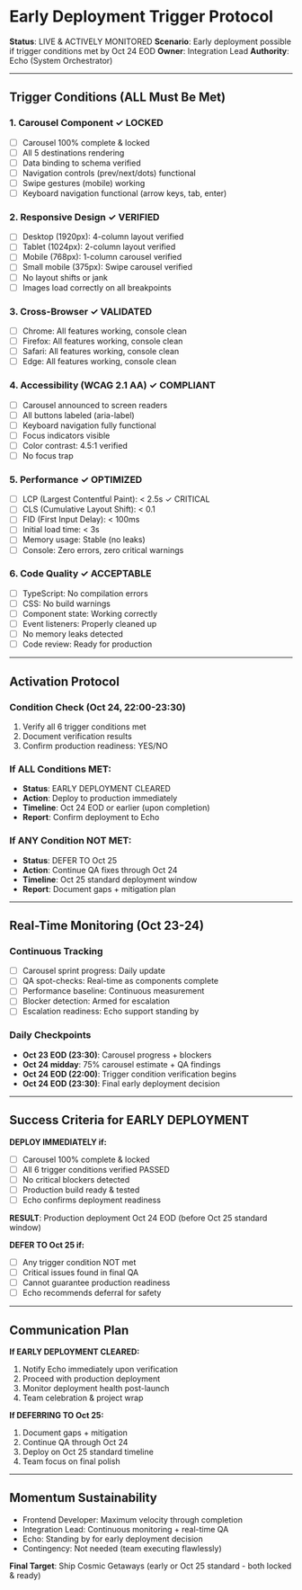 # Early Deployment Trigger Protocol

**Status**: LIVE & ACTIVELY MONITORED
**Scenario**: Early deployment possible if trigger conditions met by Oct 24 EOD
**Owner**: Integration Lead
**Authority**: Echo (System Orchestrator)

---

## Trigger Conditions (ALL Must Be Met)

### 1. Carousel Component ✓ LOCKED
- [ ] Carousel 100% complete & locked
- [ ] All 5 destinations rendering
- [ ] Data binding to schema verified
- [ ] Navigation controls (prev/next/dots) functional
- [ ] Swipe gestures (mobile) working
- [ ] Keyboard navigation functional (arrow keys, tab, enter)

### 2. Responsive Design ✓ VERIFIED
- [ ] Desktop (1920px): 4-column layout verified
- [ ] Tablet (1024px): 2-column layout verified
- [ ] Mobile (768px): 1-column carousel verified
- [ ] Small mobile (375px): Swipe carousel verified
- [ ] No layout shifts or jank
- [ ] Images load correctly on all breakpoints

### 3. Cross-Browser ✓ VALIDATED
- [ ] Chrome: All features working, console clean
- [ ] Firefox: All features working, console clean
- [ ] Safari: All features working, console clean
- [ ] Edge: All features working, console clean

### 4. Accessibility (WCAG 2.1 AA) ✓ COMPLIANT
- [ ] Carousel announced to screen readers
- [ ] All buttons labeled (aria-label)
- [ ] Keyboard navigation fully functional
- [ ] Focus indicators visible
- [ ] Color contrast: 4.5:1 verified
- [ ] No focus trap

### 5. Performance ✓ OPTIMIZED
- [ ] LCP (Largest Contentful Paint): < 2.5s ✓ CRITICAL
- [ ] CLS (Cumulative Layout Shift): < 0.1
- [ ] FID (First Input Delay): < 100ms
- [ ] Initial load time: < 3s
- [ ] Memory usage: Stable (no leaks)
- [ ] Console: Zero errors, zero critical warnings

### 6. Code Quality ✓ ACCEPTABLE
- [ ] TypeScript: No compilation errors
- [ ] CSS: No build warnings
- [ ] Component state: Working correctly
- [ ] Event listeners: Properly cleaned up
- [ ] No memory leaks detected
- [ ] Code review: Ready for production

---

## Activation Protocol

### Condition Check (Oct 24, 22:00-23:30)
1. Verify all 6 trigger conditions met
2. Document verification results
3. Confirm production readiness: YES/NO

### If ALL Conditions MET:
- **Status**: EARLY DEPLOYMENT CLEARED
- **Action**: Deploy to production immediately
- **Timeline**: Oct 24 EOD or earlier (upon completion)
- **Report**: Confirm deployment to Echo

### If ANY Condition NOT MET:
- **Status**: DEFER TO Oct 25
- **Action**: Continue QA fixes through Oct 24
- **Timeline**: Oct 25 standard deployment window
- **Report**: Document gaps + mitigation plan

---

## Real-Time Monitoring (Oct 23-24)

### Continuous Tracking
- [ ] Carousel sprint progress: Daily update
- [ ] QA spot-checks: Real-time as components complete
- [ ] Performance baseline: Continuous measurement
- [ ] Blocker detection: Armed for escalation
- [ ] Escalation readiness: Echo support standing by

### Daily Checkpoints
- **Oct 23 EOD (23:30)**: Carousel progress + blockers
- **Oct 24 midday**: 75% carousel estimate + QA findings
- **Oct 24 EOD (22:00)**: Trigger condition verification begins
- **Oct 24 EOD (23:30)**: Final early deployment decision

---

## Success Criteria for EARLY DEPLOYMENT

**DEPLOY IMMEDIATELY if:**
- [ ] Carousel 100% complete & locked
- [ ] All 6 trigger conditions verified PASSED
- [ ] No critical blockers detected
- [ ] Production build ready & tested
- [ ] Echo confirms deployment readiness

**RESULT**: Production deployment Oct 24 EOD (before Oct 25 standard window)

**DEFER TO Oct 25 if:**
- [ ] Any trigger condition NOT met
- [ ] Critical issues found in final QA
- [ ] Cannot guarantee production readiness
- [ ] Echo recommends deferral for safety

---

## Communication Plan

**If EARLY DEPLOYMENT CLEARED:**
1. Notify Echo immediately upon verification
2. Proceed with production deployment
3. Monitor deployment health post-launch
4. Team celebration & project wrap

**If DEFERRING TO Oct 25:**
1. Document gaps + mitigation
2. Continue QA through Oct 24
3. Deploy on Oct 25 standard timeline
4. Team focus on final polish

---

## Momentum Sustainability

- Frontend Developer: Maximum velocity through completion
- Integration Lead: Continuous monitoring + real-time QA
- Echo: Standing by for early deployment decision
- Contingency: Not needed (team executing flawlessly)

**Final Target**: Ship Cosmic Getaways (early or Oct 25 standard - both locked & ready)
